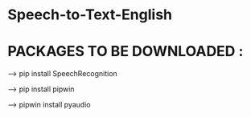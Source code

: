 # Speech-to-Text-English

# PACKAGES TO BE DOWNLOADED :

--> pip install SpeechRecognition

--> pip install pipwin

--> pipwin install pyaudio
